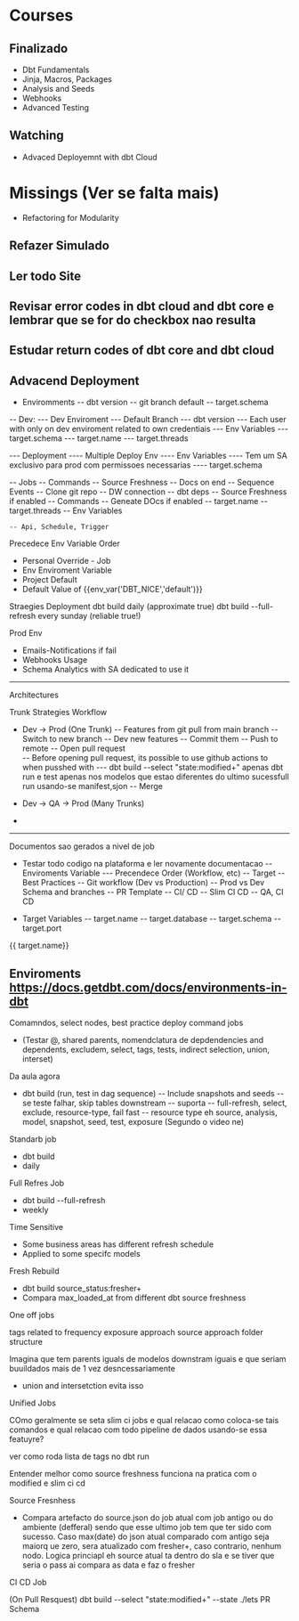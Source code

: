 # Courses

## Finalizado
- Dbt Fundamentals
- Jinja, Macros, Packages
- Analysis and Seeds
- Webhooks
- Advanced Testing

## Watching 
- Advaced Deployemnt with dbt Cloud


# Missings (Ver se falta mais)
- Refactoring for Modularity


## Refazer Simulado
## Ler todo Site
## Revisar error codes in dbt cloud and dbt core e lembrar que se for do checkbox nao resulta 
##  Estudar return codes of dbt core and dbt cloud




## Advacend Deployment
- Enviromments
 -- dbt version
 -- git branch default
 -- target.schema


 -- Dev:
  --- Dev Enviroment 
    --- Default Branch
    --- dbt version
    --- Each user with only on dev enviroment related to own credentiais
      --- Env Variables
      --- target.schema 
      --- target.name
      --- target.threads
 
  --- Deployment
     ---- Multiple Deploy Env
     ---- Env Variables
     ---- Tem um SA exclusivo para prod com permissoes necessarias
     ---- target.schema


  -- Jobs
    -- Commands
    -- Source Freshness
    -- Docs on end
    -- Sequence Events
      -- Clone git repo
      -- DW connection
      -- dbt deps
      -- Source Freshness if enabled
      -- Commands
      -- Geneate DOcs if enabled
    -- target.name
    -- target.threads
    -- Env Variables
     
    -- Api, Schedule, Trigger

Precedece Env Variable Order
- Personal Override - Job
- Env Enviroment Variable
- Project Default
- Default Value of {{env_var('DBT_NICE','default')}}

Straegies Deployment
dbt build daily (approximate true)
dbt build --full-refresh every sunday (reliable true!)


Prod Env
- Emails-Notifications if fail 
- Webhooks Usage
- Schema Analytics with SA dedicated to use it

------------------------------------------------------------------------------------
Architectures

Trunk Strategies Workflow
- Dev -> Prod (One Trunk)
 -- Features from git pull from main branch
 -- Switch to new branch
 -- Dev new features
 -- Commit them
 -- Push to remote
 -- Open pull request  
    -- Before opening pull request, its possible to use github actions to when pusshed with
      --- dbt build --select "state:modified+" apenas dbt run e test apenas nos modelos que estao diferentes do ultimo
      sucessfull run usando-se  manifest,sjon
 -- Merge 


- Dev -> QA -> Prod (Many Trunks)
-

------------------------------------------------------------------------------------
Documentos sao gerados a nivel de job


- Testar todo codigo na plataforma e ler novamente documentacao
 -- Enviroments Variable
   --- Precendece Order (Workflow, etc)
 -- Target
 -- Best Practices
 -- Git workflow (Dev vs Production)
 -- Prod vs Dev Schema and branches
 -- PR Template
 -- CI/ CD
 -- Slim CI CD
 -- QA, CI CD


- Target Variables
 -- target.name
 -- target.database
 -- target.schema
 -- target.port


{{ target.name}}


Enviroments
https://docs.getdbt.com/docs/environments-in-dbt
----------------------------------------------------
Comamndos, select nodes, best practice deploy command jobs
- (Testar @, shared parents, nomendclatura de depdendencies and dependents, excludem, select, tags, tests, indirect selection, union, interset)

Da aula agora
- dbt build (run, test in dag sequence)
 -- Include snapshots and seeds
 -- se teste falhar, skip tables downstream
 -- suporta 
   -- full-refresh, select, exclude, resource-type, fail fast
   -- resource type eh source, analysis, model, snapshot, seed, test, exposure (Segundo o video ne)

Standarb job
- dbt build 
- daily


Full Refres Job
- dbt build --full-refresh
- weekly

Time Sensitive
- Some business areas has different refresh schedule
- Applied to some specifc models

Fresh Rebuild 
- dbt build source_status:fresher+
- Compara max_loaded_at from different dbt source freshness

One off jobs

tags related to frequency
exposure approach 
source approach 
folder structure


Imagina que tem parents iguals de modelos downstram iguais e que seriam buuildados mais de 1 vez desncessariamente
- union and intersetction evita isso

Unified Jobs



COmo geralmente se seta slim ci jobs e qual relacao como coloca-se tais comandos
e qual relacao com todo pipeline de dados usando-se essa featuyre?

ver como roda lista de tags no dbt run


Entender melhor como source freshness funciona na pratica com o modified e slim ci cd


Source Fresnhess
- Compara artefacto do source.json do job atual com job antigo ou do ambiente (defferal)
 sendo que esse ultimo job tem que ter sido com sucesso.
 Caso max(date) do json atual comparado com antigo seja maiorq ue zero, sera atualizado com fresher+, 
 caso contrario, nenhum nodo. Logica princiapl eh source atual ta dentro do sla e se tiver que seria o pass
 ai compara as data e faz o fresher


 CI CD Job

(On Pull Resquest)
 dbt build --select "state:modified+" --state ./lets
 PR Schema